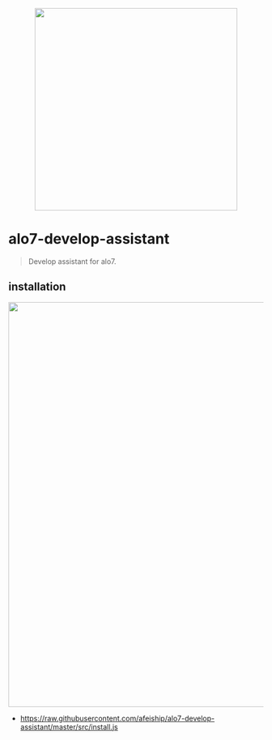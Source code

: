 <p align="center">
  <img src="https://tva1.sinaimg.cn/large/007S8ZIlgy1ggl0vbsvh5j312g0i2wh2.jpg" width="400">
</p>

# alo7-develop-assistant
> Develop assistant for alo7.

## installation
<img width="800" src="https://tva1.sinaimg.cn/large/007S8ZIlgy1ggl0ds8tvej30xp0u0n1d.jpg" />

- https://raw.githubusercontent.com/afeiship/alo7-develop-assistant/master/src/install.js
